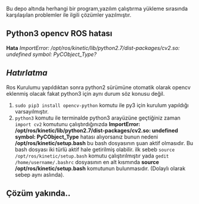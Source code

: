 Bu depo altında herhangi bir program,yazılım çalıştırma yükleme sırasında  karşılaşılan problemler ile ilgili çözümler yazılmıştır.

## Python3 opencv ROS hatası 

  **Hata**      _ImportError: /opt/ros/kinetic/lib/python2.7/dist-packages/cv2.so: undefined symbol: PyCObject_Type?_ 

## _Hatırlatma_ ##

Ros Kurulumu yapıldıktan sonra python2 sürümüne otomatik olarak opencv eklenmiş olacak fakat python3 için aynı durum söz konusu değil. 

 1) `sudo pip3 install opencv-python` komutu ile py3 için kurulum yapıldığı varsayılmıştır.
 2) `python3` komutu ile terminalde python3 arayüzüne geçtiğiniz zaman `import cv2` komutunu çalıştırdığınızda **ImportError: /opt/ros/kinetic/lib/python2.7/dist-packages/cv2.so: undefined symbol: PyCObject_Type** hatası alıyorsanız bunun nedeni **/opt/ros/kinetic/setup.bash** bu bash dosyasının şuan aktif olmasıdır. Bu bash dosyası iki türlü aktif hale getirilmiş olabilir.
ilk sebeb `source /opt/ros/kinetic/setup.bash` komutu çalıştırılmıştır yada `gedit /home/username/.bashrc` dosyasının en alt kısmında **source /opt/ros/kinetic/setup.bash** komutunun bulunmasıdır. (Dolaylı olarak sebep aynı aslında). 

 ## Çözüm yakında..  ##
  



